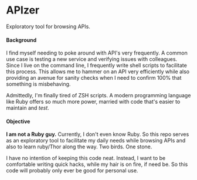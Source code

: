 # APIzer
Exploratory tool for browsing APIs.

#### Background
I find myself needing to poke around with API's very frequently. A common use case is testing a new service and verifying issues with colleagues. Since I live on the command line, I frequently write shell scripts to facilitate this process. This allows me to hammer on an API very efficiently while also providing an avenue for sanity checks when I need to confirm 100% that something is misbehaving.

Admittedly, I'm finally tired of ZSH scripts. A modern programming language like Ruby offers so much more power, married with code that's easier to maintain and *test*.

#### Objective
**I am not a Ruby guy.** Currently, I don't even know Ruby. So this repo serves as an exploratory tool to facilitate my daily needs while browsing APIs and also to learn ruby/Thor along the way. Two birds. One stone.

I have no intention of keeping this code neat. Instead, I want to be comfortable writing quick hacks, while my hair is on fire, if need be. So this code will probably only ever be good for personal use.
